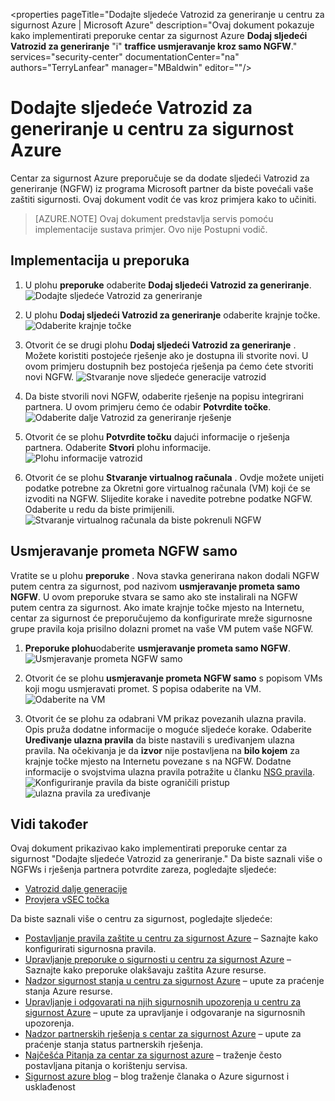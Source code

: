 <properties
   pageTitle="Dodajte sljedeće Vatrozid za generiranje u centru za sigurnost Azure | Microsoft Azure"
   description="Ovaj dokument pokazuje kako implementirati preporuke centar za sigurnost Azure **Dodaj sljedeći Vatrozid za generiranje** "i" **traffice usmjeravanje kroz samo NGFW**."
   services="security-center"
   documentationCenter="na"
   authors="TerryLanfear"
   manager="MBaldwin"
   editor=""/>

<tags
   ms.service="security-center"
   ms.devlang="na"
   ms.topic="article"
   ms.tgt_pltfrm="na"
   ms.workload="na"
   ms.date="10/26/2016"
   ms.author="terrylan"/>

# <a name="add-a-next-generation-firewall-in-azure-security-center"></a>Dodajte sljedeće Vatrozid za generiranje u centru za sigurnost Azure

Centar za sigurnost Azure preporučuje se da dodate sljedeći Vatrozid za generiranje (NGFW) iz programa Microsoft partner da biste povećali vaše zaštiti sigurnosti. Ovaj dokument vodit će vas kroz primjera kako to učiniti.

> [AZURE.NOTE] Ovaj dokument predstavlja servis pomoću implementacije sustava primjer.  Ovo nije Postupni vodič.

## <a name="implement-the-recommendation"></a>Implementacija u preporuka

1. U plohu **preporuke** odaberite **Dodaj sljedeći Vatrozid za generiranje**.
![Dodajte sljedeće Vatrozid za generiranje][1]

2. U plohu **Dodaj sljedeći Vatrozid za generiranje** odaberite krajnje točke.
![Odaberite krajnje točke][2]

3. Otvorit će se drugi plohu **Dodaj sljedeći Vatrozid za generiranje** . Možete koristiti postojeće rješenje ako je dostupna ili stvorite novi. U ovom primjeru dostupnih bez postojeća rješenja pa ćemo ćete stvoriti novi NGFW.
![Stvaranje nove sljedeće generacije vatrozid][3]

4. Da biste stvorili novi NGFW, odaberite rješenje na popisu integrirani partnera. U ovom primjeru ćemo će odabir **Potvrdite točke**.
![Odaberite dalje Vatrozid za generiranje rješenje][4]

5. Otvorit će se plohu **Potvrdite točku** dajući informacije o rješenja partnera. Odaberite **Stvori** plohu informacije.
![Plohu informacije vatrozid][5]

6. Otvorit će se plohu **Stvaranje virtualnog računala** . Ovdje možete unijeti podatke potrebne za Okretni gore virtualnog računala (VM) koji će se izvoditi na NGFW. Slijedite korake i navedite potrebne podatke NGFW. Odaberite u redu da biste primijenili.
![Stvaranje virtualnog računala da biste pokrenuli NGFW][6]

## <a name="route-traffic-through-ngfw-only"></a>Usmjeravanje prometa NGFW samo

Vratite se u plohu **preporuke** . Nova stavka generirana nakon dodali NGFW putem centra za sigurnost, pod nazivom **usmjeravanje prometa samo NGFW**. U ovom preporuke stvara se samo ako ste instalirali na NGFW putem centra za sigurnost. Ako imate krajnje točke mjesto na Internetu, centar za sigurnost će preporučujemo da konfigurirate mreže sigurnosne grupe pravila koja prisilno dolazni promet na vaše VM putem vaše NGFW.

1. **Preporuke plohu**odaberite **usmjeravanje prometa samo NGFW**.
![Usmjeravanje prometa NGFW samo][7]

2. Otvorit će se plohu **usmjeravanje prometa NGFW samo** s popisom VMs koji mogu usmjeravati promet. S popisa odaberite na VM.
![Odaberite na VM][8]

3. Otvorit će se plohu za odabrani VM prikaz povezanih ulazna pravila. Opis pruža dodatne informacije o moguće sljedeće korake. Odaberite **Uređivanje ulazna pravila** da biste nastavili s uređivanjem ulazna pravila. Na očekivanja je da **izvor** nije postavljena na **bilo kojem** za krajnje točke mjesto na Internetu povezane s na NGFW. Dodatne informacije o svojstvima ulazna pravila potražite u članku [NSG pravila](../virtual-network/virtual-networks-nsg.md#nsg-rules).
![Konfiguriranje pravila da biste ograničili pristup][9]
![ulazna pravila za uređivanje][10]

## <a name="see-also"></a>Vidi također

Ovaj dokument prikazivao kako implementirati preporuke centar za sigurnost "Dodajte sljedeće Vatrozid za generiranje." Da biste saznali više o NGFWs i rješenja partnera potvrdite zareza, pogledajte sljedeće:

- [Vatrozid dalje generacije](https://en.wikipedia.org/wiki/Next-Generation_Firewall)
- [Provjera vSEC točka](https://azure.microsoft.com/marketplace/partners/checkpoint/check-point-r77-10/)

Da biste saznali više o centru za sigurnost, pogledajte sljedeće:

- [Postavljanje pravila zaštite u centru za sigurnost Azure](security-center-policies.md) – Saznajte kako konfigurirati sigurnosna pravila.
- [Upravljanje preporuke o sigurnosti u centru za sigurnost Azure](security-center-recommendations.md) – Saznajte kako preporuke olakšavaju zaštita Azure resurse.
- [Nadzor sigurnost stanja u centru za sigurnost Azure](security-center-monitoring.md) – upute za praćenje stanja Azure resurse.
- [Upravljanje i odgovarati na njih sigurnosnih upozorenja u centru za sigurnost Azure](security-center-managing-and-responding-alerts.md) – upute za upravljanje i odgovaranje na sigurnosnih upozorenja.
- [Nadzor partnerskih rješenja s centar za sigurnost Azure](security-center-partner-solutions.md) – upute za praćenje stanja status partnerskih rješenja.
- [Najčešća Pitanja za centar za sigurnost azure](security-center-faq.md) – traženje često postavljana pitanja o korištenju servisa.
- [Sigurnost azure blog](http://blogs.msdn.com/b/azuresecurity/) – blog traženje članaka o Azure sigurnost i usklađenost

<!--Image references-->
[1]: ./media/security-center-add-next-gen-firewall/add-next-gen-firewall.png
[2]: ./media/security-center-add-next-gen-firewall/select-an-endpoint.png
[3]: ./media/security-center-add-next-gen-firewall/create-new-next-gen-firewall.png
[4]: ./media/security-center-add-next-gen-firewall/select-next-gen-firewall.png
[5]: ./media/security-center-add-next-gen-firewall/firewall-solution-info-blade.png
[6]: ./media/security-center-add-next-gen-firewall/create-virtual-machine.png
[7]: ./media/security-center-add-next-gen-firewall/route-traffic-through-ngfw.png
[8]: ./media/security-center-add-next-gen-firewall/select-vm.png
[9]: ./media/security-center-add-next-gen-firewall/configure-rules-to-limit-access.png
[10]: ./media/security-center-add-next-gen-firewall/edit-inbound-rule.png
